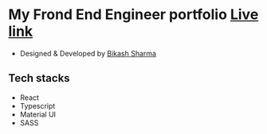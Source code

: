 # My Frond End Engineer portfolio [Live link](http://www.tommaso-villa.com/)
- Designed & Developed by [Bikash Sharma](https://github.com/Mannaio/)

## Tech stacks
- React
- Typescript
- Material UI
- SASS




